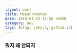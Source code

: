 ```yaml
---
layout: post
title: MakeFromAtom
date: 2019-01-23 12:58 +0000
category: Dev
tags: [blog, jekyll, github.io]
---
```



### 뭐지 왜 안되지
